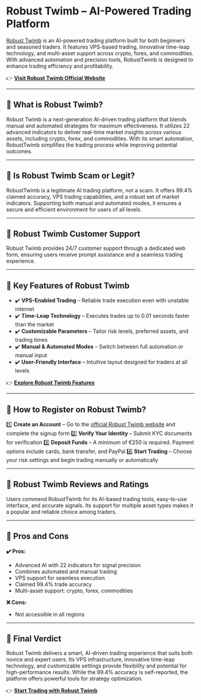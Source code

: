 # Robust Twimb – AI-Powered Trading Platform

[Robust Twimb](https://robusttwimb.net) is an AI-powered trading platform built for both beginners and seasoned traders. It features VPS-based trading, innovative time-leap technology, and multi-asset support across crypto, forex, and commodities. With advanced automation and precision tools, RobustTwimb is designed to enhance trading efficiency and profitability.

👉 **[Visit Robust Twimb Official Website](https://robusttwimb.net)**

---

## 📌 What is Robust Twimb?

Robust Twimb is a next-generation AI-driven trading platform that blends manual and automated strategies for maximum effectiveness. It utilizes 22 advanced indicators to deliver real-time market insights across various assets, including crypto, forex, and commodities. With its smart automation, RobustTwimb simplifies the trading process while improving potential outcomes.

---

## 📌 Is Robust Twimb Scam or Legit?

RobustTwimb is a legitimate AI trading platform, not a scam. It offers 99.4% claimed accuracy, VPS trading capabilities, and a robust set of market indicators. Supporting both manual and automated modes, it ensures a secure and efficient environment for users of all levels.

---

## 📌 Robust Twimb Customer Support

Robust Twimb provides 24/7 customer support through a dedicated web form, ensuring users receive prompt assistance and a seamless trading experience.

---

## 📌 Key Features of Robust Twimb

- ✔️ **VPS-Enabled Trading** – Reliable trade execution even with unstable internet
- ✔️ **Time-Leap Technology** – Executes trades up to 0.01 seconds faster than the market
- ✔️ **Customizable Parameters** – Tailor risk levels, preferred assets, and trading times
- ✔️ **Manual & Automated Modes** – Switch between full automation or manual input
- ✔️ **User-Friendly Interface** – Intuitive layout designed for traders at all levels

👉 **[Explore Robust Twimb Features](https://robusttwimb.net)**

---

## 📌 How to Register on Robust Twimb?

1️⃣ **Create an Account** – Go to the [official Robust Twimb website](https://robusttwimb.net) and complete the signup form
2️⃣ **Verify Your Identity** – Submit KYC documents for verification
3️⃣ **Deposit Funds** – A minimum of €250 is required. Payment options include cards, bank transfer, and PayPal
4️⃣ **Start Trading** – Choose your risk settings and begin trading manually or automatically

---

## 📌 Robust Twimb Reviews and Ratings

Users commend RobustTwimb for its AI-based trading tools, easy-to-use interface, and accurate signals. Its support for multiple asset types makes it a popular and reliable choice among traders.

---

## 📌 Pros and Cons

**✔️ Pros:**
- Advanced AI with 22 indicators for signal precision
- Combines automated and manual trading
- VPS support for seamless execution
- Claimed 99.4% trade accuracy
- Multi-asset support: crypto, forex, commodities

**❌ Cons:**
- Not accessible in all regions

---

## 📌 Final Verdict

Robust Twimb delivers a smart, AI-driven trading experience that suits both novice and expert users. Its VPS infrastructure, innovative time-leap technology, and customizable settings provide flexibility and potential for high-performance results. While the 99.4% accuracy is self-reported, the platform offers powerful tools for strategy optimization.

👉 **[Start Trading with Robust Twimb](https://robusttwimb.net)**
